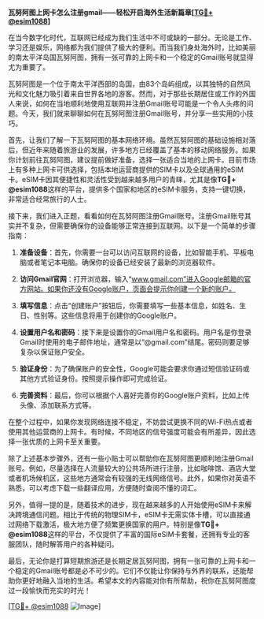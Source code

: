 **瓦努阿图上网卡怎么注册gmail——轻松开启海外生活新篇章[[TG💪+ @esim1088](https://t.me/s/esim1088)]**

在当今数字化时代，互联网已经成为我们生活中不可或缺的一部分。无论是工作、学习还是娱乐，网络都为我们提供了极大的便利。而当我们身处海外时，比如美丽的南太平洋岛国瓦努阿图，拥有一张可靠的上网卡和一个稳定的Gmail账号就显得尤为重要了。

瓦努阿图是一个位于南太平洋西部的岛国，由83个岛屿组成，以其独特的自然风光和文化魅力吸引着来自世界各地的游客。然而，对于那些长期居住或工作的外国人来说，如何在当地顺利地使用互联网并注册Gmail账号可能是一个令人头疼的问题。今天，我们就来聊聊如何在瓦努阿图注册Gmail账号，并分享一些实用的小技巧。

首先，让我们了解一下瓦努阿图的基本网络环境。虽然瓦努阿图的基础设施相对落后，但近年来随着旅游业的发展，许多地方已经覆盖了基本的移动网络服务。如果你计划前往瓦努阿图，建议提前做好准备，选择一张适合当地的上网卡。目前市场上有多种上网卡可供选择，包括本地运营商提供的SIM卡以及全球通用的eSIM卡。eSIM卡因其便捷性和灵活性受到越来越多用户的青睐，尤其是像**TG💪+ @esim1088**这样的平台，提供多个国家和地区的eSIM卡服务，支持一键切换，非常适合经常旅行的人士。

接下来，我们进入正题，看看如何在瓦努阿图注册Gmail账号。注册Gmail账号其实并不复杂，但需要确保你的设备能够正常连接到互联网。以下是一个简单的步骤指南：

1. **准备设备**：首先，你需要一台可以访问互联网的设备，比如智能手机、平板电脑或者笔记本电脑。确保你的设备已经安装了最新的浏览器软件。

2. **访问Gmail官网**：打开浏览器，输入“www.gmail.com”进入Google邮箱的官方网站。如果你还没有Google账户，页面会提示你创建一个新的账户。

3. **填写信息**：点击“创建账户”按钮后，你需要填写一些基本信息，如姓名、生日、性别等。这些信息将用于创建你的Google账户。

4. **设置用户名和密码**：接下来是设置你的Gmail用户名和密码。用户名是你登录Gmail时使用的电子邮件地址，通常是以“@gmail.com”结尾。密码则要足够复杂以保证账户安全。

5. **验证身份**：为了确保账户的安全性，Google可能会要求你通过短信验证码或其他方式验证身份。按照提示操作即可完成验证。

6. **完善资料**：最后，你可以根据个人喜好完善你的Google账户资料，比如上传头像、添加联系方式等。

在整个过程中，如果你发现网络连接不稳定，不妨尝试更换不同的Wi-Fi热点或者使用其他运营商的上网卡。有时候，不同地区的信号强度可能会有所差异，因此选择一张优质的上网卡至关重要。

除了上述基本步骤外，还有一些小贴士可以帮助你在瓦努阿图更顺利地注册Gmail账号。例如，尽量选择在人流量较大的公共场所进行注册，比如咖啡馆、酒店大堂或者机场候机区，这些地方通常会有较强的无线网络信号。此外，如果你对英语不熟悉，可以考虑下载一些翻译应用，方便随时查阅不懂的词汇。

另外，值得一提的是，随着技术的进步，现在越来越多的人开始使用eSIM卡来解决跨境通信问题。相比于传统的物理SIM卡，eSIM卡无需实体卡槽，可以直接通过网络下载激活，极大地方便了频繁更换国家的用户。特别是像**TG💪+ @esim1088**这样的平台，不仅提供了丰富的国际eSIM卡套餐，还拥有专业的客服团队，随时解答用户的各种疑问。

最后，无论你是打算短期旅游还是长期定居瓦努阿图，拥有一张可靠的上网卡和一个稳定的Gmail账号都是必不可少的。它们不仅能让你保持与外界的联系，还能帮助你更好地融入当地的生活。希望本文的内容能对你有所帮助，祝你在瓦努阿图度过一段愉快而充实的时光！

[[TG💪+ @esim1088](https://t.me/s/esim1088) ![Image](https://i.postimg.cc/4NQfJmqS/Snipaste-2025-05-13-00-14-12.png)]